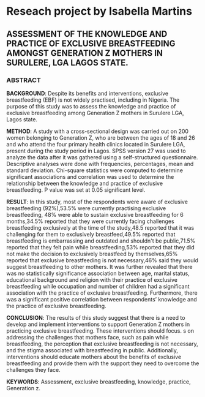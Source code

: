 # Reseach project by Isabella Martins

## ASSESSMENT OF THE KNOWLEDGE AND PRACTICE OF EXCLUSIVE BREASTFEEDING AMONGST GENERATION Z MOTHERS IN SURULERE, LGA LAGOS STATE.

### **ABSTRACT**

**BACKGROUND**: Despite its benefits and interventions, exclusive breastfeeding (EBF) is not widely practised, including in Nigeria. The purpose of this study was to assess the knowledge and practice of exclusive breastfeeding among Generation Z mothers in Surulere LGA, Lagos state.

**METHOD**: A study with a cross-sectional design was carried out on 200 women belonging to Generation Z, who are between the ages of 18 and 26 and who attend the four primary health clinics located in Surulere LGA, present during the study period in Lagos. SPSS version 27 was used to analyze the data after it was gathered using a self-structured questionnaire. Descriptive analyses were done with frequencies, percentages, mean and standard deviation. Chi-square statistics were computed to determine significant associations and correlation was used to determine the relationship between the knowledge and practice of exclusive breastfeeding. P value was set at 0.05 significant level.

**RESULT**: In this study, most of the respondents were aware of exclusive breastfeeding (92%),53.5% were currently practising exclusive breastfeeding, 48% were able to sustain exclusive breastfeeding for 6 months,34.5% reported that they were currently facing challenges breastfeeding exclusively at the time of the study,48.5 reported that it was challenging for them to exclusively breastfeed,49.5% reported that breastfeeding is embarrassing and outdated and shouldn't be public,71.5% reported that they felt pain while breastfeeding,53% reported that they did not make the decision to exclusively breastfeed by themselves,65% reported that exclusive breastfeeding is not necessary,46% said they would suggest breastfeeding to other mothers.
It was further revealed that there was no statistically significance association between age, marital status, educational background and religion with their practice of exclusive breastfeeding while occupation and number of children had a significant association with the practice of exclusive breastfeeding. Furthermore, there was a significant positive correlation between respondents’ knowledge and the practice of exclusive breastfeeding.

**CONCLUSION**: The results of this study suggest that there is a need to develop and implement interventions to support Generation Z mothers in practicing exclusive breastfeeding. These interventions should focus.
s on addressing the challenges that mothers face, such as pain while breastfeeding, the perception that exclusive breastfeeding is not necessary, and the stigma associated with breastfeeding in public. Additionally, interventions should educate mothers about the benefits of exclusive breastfeeding and provide them with the support they need to overcome the challenges they face.

**KEYWORDS**: Assessment, exclusive breastfeeding, knowledge, practice, Generation z.


 
       

